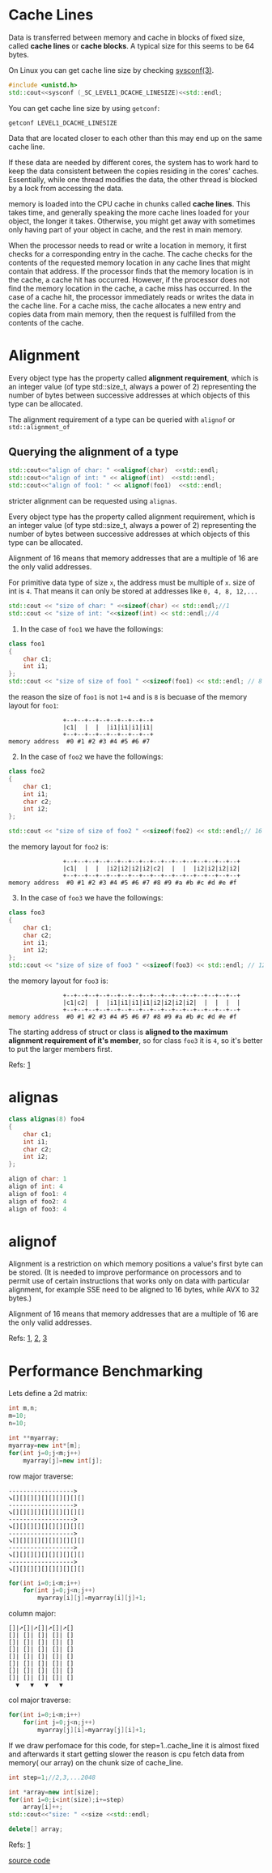# Cache Lines
Data is transferred between memory and cache in blocks of fixed size, called **cache lines** or **cache blocks**. A typical size for this seems to be 64 bytes.

On Linux you can get cache line size by checking  [sysconf(3)](https://man7.org/linux/man-pages/man3/sysconf.3.html).

```cpp
#include <unistd.h>
std::cout<<sysconf (_SC_LEVEL1_DCACHE_LINESIZE)<<std::endl;
```

You can get cache line size by using `getconf`:

`getconf LEVEL1_DCACHE_LINESIZE`

Data that are located closer to each other than this may end up on the same cache line.

If these data are needed by different cores, the system has to work hard to keep the data consistent between the copies residing in the cores' caches. Essentially, while one thread modifies the data, the other thread is blocked by a lock from accessing the data.


memory is loaded into the CPU cache in chunks called **cache lines**. This takes time,
and generally speaking the more cache lines loaded for your object, the longer it takes.
Otherwise, you might get away with sometimes only having part of your object in cache,
and the rest in main memory.


When the processor needs to read or write a location in memory, it first checks for a corresponding entry in the cache.
The cache checks for the contents of the requested memory location in any cache lines that might contain that address. If the processor finds that the memory location is in the cache, a cache hit has occurred. However, if the processor does not find the memory location in the cache, a cache miss has occurred. In the case of a cache hit, the processor immediately reads or writes the data in the cache line. For a cache miss, the cache allocates a new entry and copies data from main memory, then the request is fulfilled from the contents of the cache.
# Alignment

Every object type has the property called **alignment requirement**, which is an integer value (of type std::size_t, always a power of 2) representing the number of bytes between successive addresses at which objects of this type can be allocated.

The alignment requirement of a type can be queried with `alignof` or `std::alignment_of`

## Querying the alignment of a type


```cpp
std::cout<<"align of char: " <<alignof(char)  <<std::endl;
std::cout<<"align of int: " << alignof(int)  <<std::endl;
std::cout<<"align of foo1: " << alignof(foo1)  <<std::endl;
```

stricter alignment can be requested using `alignas`.


Every object type has the property called alignment requirement, which is an integer value (of type std::size_t, always a power of 2) representing the number of bytes between successive addresses at which objects of this type can be allocated.




Alignment of 16 means that memory addresses that are a multiple of 16 are the only valid addresses.



For primitive data type of size `x`, the address must be multiple of `x`.
size of int is `4`. That means it can only be stored at addresses like `0, 4, 8, 12,...`

```cpp
std::cout << "size of char: " <<sizeof(char) << std::endl;//1
std::cout << "size of int: "<<sizeof(int) << std::endl;//4
```

1. In the case of `foo1` we have the followings:

```cpp
class foo1
{
    char c1;
    int i1;
};
std::cout << "size of size of foo1 " <<sizeof(foo1) << std::endl; // 8
```

the reason the size of `foo1` is not `1+4` and is `8` is becuase of the memory layout for `foo1`:

```
               +--+--+--+--+--+--+--+--+
               |c1|  |  |  |i1|i1|i1|i1|
               +--+--+--+--+--+--+--+--+
memory address  #0 #1 #2 #3 #4 #5 #6 #7
```



2. In the case of `foo2` we have the followings:

```cpp
class foo2
{
    char c1;
    int i1;
    char c2;
    int i2;
};

std::cout << "size of size of foo2 " <<sizeof(foo2) << std::endl;// 16
```
the memory layout for `foo2` is:

```
               +--+--+--+--+--+--+--+--+--+--+--+--+--+--+--+--+
               |c1|  |  |  |i2|i2|i2|i2|c2|  |  |  |i2|i2|i2|i2|
               +--+--+--+--+--+--+--+--+--+--+--+--+--+--+--+--+
memory address  #0 #1 #2 #3 #4 #5 #6 #7 #8 #9 #a #b #c #d #e #f
```

3. In the case of `foo3` we have the followings:

```cpp
class foo3
{
    char c1;
    char c2;
    int i1;
    int i2;
};
std::cout << "size of size of foo3 " <<sizeof(foo3) << std::endl; // 12
```

the memory layout for `foo3` is:

```
               +--+--+--+--+--+--+--+--+--+--+--+--+--+--+--+--+
               |c1|c2|  |  |i1|i1|i1|i1|i2|i2|i2|i2|  |  |  |  |
               +--+--+--+--+--+--+--+--+--+--+--+--+--+--+--+--+
memory address  #0 #1 #2 #3 #4 #5 #6 #7 #8 #9 #a #b #c #d #e #f
```

The starting address of struct or class is **aligned to the maximum alignment requirement of it's member**, so for class `foo3` it is `4`, so it's better to put the larger members first.

Refs: [1](https://www.youtube.com/watch?v=ZvYsXQe-kSY)
# alignas

```cpp
class alignas(8) foo4
{
    char c1;
    int i1;
    char c2;
    int i2;
};
```


```cpp
align of char: 1
align of int: 4
align of foo1: 4
align of foo2: 4
align of foo3: 4
```

# alignof


Alignment is a restriction on which memory positions a value's first byte can be stored. (It is needed to improve performance on processors and to permit use of certain instructions that works only on data with particular alignment, for example SSE need to be aligned to 16 bytes, while AVX to 32 bytes.)

Alignment of 16 means that memory addresses that are a multiple of 16 are the only valid addresses.



Refs: [1](https://stackoverflow.com/questions/7053190/what-are-the-alignas-and-alignof-keywords-used-for), [2](https://stackoverflow.com/questions/15788947/where-can-i-use-alignas-in-c11), [3](https://stackoverflow.com/questions/17091382/memory-alignment-how-to-use-alignof-alignas)
# Performance Benchmarking

Lets define a 2d matrix:
```cpp
int m,n;
m=10;
n=10;

int **myarray;
myarray=new int*[m];
for(int j=0;j<m;j++)
    myarray[j]=new int[j];
```

row major traverse:

```
------------------>
➘[][][][][][][][][][]
------------------>
➘[][][][][][][][][][]
------------------>
➘[][][][][][][][][][]
------------------>
➘[][][][][][][][][][]
------------------>
➘[][][][][][][][][][]
------------------>
➘[][][][][][][][][][]
```


```cpp
for(int i=0;i<m;i++)
    for(int j=0;j<n;j++)
        myarray[i][j]=myarray[i][j]+1;
```



column major:
```
[]|➚[]|➚[]|➚[]|➚[]
[]| []| []| []| []
[]| []| []| []| []
[]| []| []| []| []
[]| []| []| []| []
[]| []| []| []| []
[]| []| []| []| []
[]| []| []| []| []
  ▼   ▼   ▼   ▼
```

col major traverse:
```cpp
for(int i=0;i<m;i++)
    for(int j=0;j<n;j++)
        myarray[j][i]=myarray[j][i]+1;
```        

If we draw perfomace for this code, for step=1..cache_line it is almost fixed and afterwards it start getting slower
the reason is cpu fetch data from memory( our array) on the chunk size of cache_line.

```cpp
int step=1;//2,3,...2048

int *array=new int[size];
for(int i=0;i<int(size);i+=step)
    array[i]++;
std::cout<<"size: " <<size <<std::endl;

delete[] array;
```
Refs: [1](https://www.youtube.com/watch?v=BP6NxVxDQIs)

[source code](../src/align.cpp)
